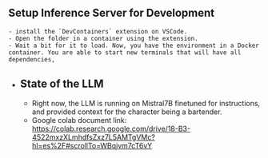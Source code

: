 ## Setup Inference Server for Development
	- install the `DevContainers` extension on VSCode.
	- Open the folder in a container using the extension.
	- Wait a bit for it to load. Now, you have the environment in a Docker container. You are able to start new terminals that will have all dependencies,
- ## State of the LLM
	- Right now, the LLM is running on Mistral7B finetuned for instructions, and provided context for the character being a bartender.
	- Google colab document link: https://colab.research.google.com/drive/18-B3-4522mxzXLmhdfsZxz7L5AMTgVMc?hl=es%2F#scrollTo=WBqjvm7cT6vY